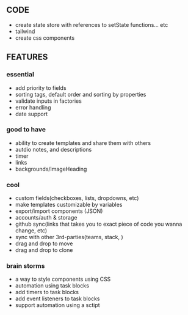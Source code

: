 ## CODE

-   create state store with references to setState functions... etc
-   tailwind
-   create css components

## FEATURES

### essential

-   add priority to fields
-   sorting tags, default order and sorting by properties
-   validate inputs in factories
-   error handling
-   date support

### good to have

-   ability to create templates and share them with others
-   autdio notes, and descriptions
-   timer
-   links
-   backgrounds/imageHeading

### cool

-   custom fields(checkboxes, lists, dropdowns, etc)
-   make templates customizable by variables
-   export/import components (JSON)
-   accounts/auth & storage
-   github sync(links that takes you to exact piece of code you wanna change, etc)
-   sync with other 3rd-parties(teams, stack, )
-   drag and drop to move
-   drag and drop to clone

### brain storms

-   a way to style components using CSS
-   automation using task blocks
-   add timers to task blocks
-   add event listeners to task blocks
-   support automation using a sctipt
